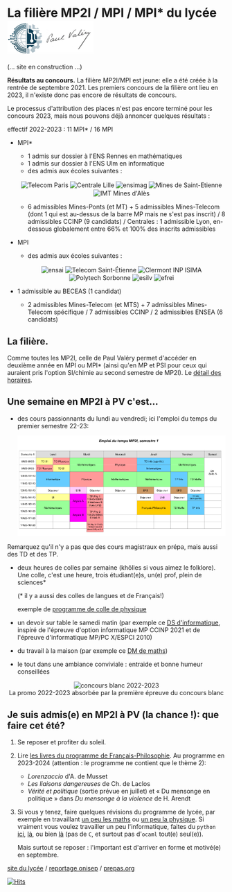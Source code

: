 <div>
<h1><span style="vertical-align: middle;">La filière MP2I / MPI / MPI* du lycée</span> <img src="images/logo.png" alt="Paul Valéry" width="200" style="vertical-align: middle;" /></h1>
</div>

(... site en construction ...)

**Résultats au concours.** La filière MP2I/MPI est jeune: elle a été créée à la
rentrée de septembre 2021. Les premiers concours de la filière ont
lieu en 2023, il n'existe donc pas encore de résultats de concours.

Le processus d'attribution des places n'est pas encore terminé pour
les concours 2023, mais nous pouvons déjà annoncer quelques résultats :

effectif 2022-2023 : 11 MPI* / 16 MPI

* MPI\*
  * 1 admis sur dossier à l'ENS Rennes en mathématiques
  * 1 admis sur dossier à l'ENS Ulm en informatique
  * des admis aux écoles suivantes :
  <p style="text-align: center;">
      <img src="https://www.fondation-mines-telecom.org/wp-content/uploads/2019/06/Logo-T%C3%A9l%C3%A9com-Paris-IP-Paris.png" alt="Telecom Paris" height="80" style="vertical-align: middle;" />
      <img src="https://centralelille.fr/wp-content/uploads/2019/07/Centrale-Lille.png" alt="Centrale Lille" height="80" style="vertical-align: middle;" />
    <img src="https://ensimag.grenoble-inp.fr/uas/alias2/LOGO/Grenoble+INP+-+Ensimag+%28couleur%2C+RVB%2C+120px%29.png" alt="ensimag" height="80" style="vertical-align: middle;" />
    <img
  src="https://www.fondation-mines-telecom.org/wp-content/uploads/2018/10/Mines_Saint_Etienne_IMT_RVB-300x300.png"
  alt="Mines de Saint-Etienne" height="80" style="vertical-align:
  middle;" />
      <img
  src="https://www.imt-mines-ales.fr/themes/custom/boots/assets/images/logo.svg"
  alt="IMT Mines d'Alès" height="80" style="vertical-align:
  middle;" />
  </p>
  
  * 6 admissibles Mines-Ponts (et MT) + 5 admissibles
    Mines-Telecom (dont 1 qui est au-dessus de la barre MP mais ne s'est
   pas inscrit) / 8 admissibles CCINP (9 candidats) / Centrales : 1
   admissible Lyon, en-dessous globalement entre 66% et 100% des
   inscrits admissibles

* MPI
  * des admis aux écoles suivantes :
  <p style="text-align: center;">
      <img
  src="https://ensai.fr/wp-content/themes/ensai/ensai_img/logo.png"
  alt="ensai" height="80" style="vertical-align: middle;" />
        <img
  src="https://www.telecom-st-etienne.fr/core/views/29e7396b6b/asset/images/logo.svg"
  alt="Telecom Saint-Étienne" height="80" style="vertical-align: middle;" />
      <img
    src="https://www.clermont-auvergne-inp.fr/wp-content/uploads/2021/12/logo_isima.png"
    alt="Clermont INP ISIMA" height="80" style="vertical-align: middle;" />
      <img src="https://sciences.sorbonne-universite.fr/sites/default/files/media/2020-03/Logo_Polytech_Sorbonne_1920x660.png" alt="Polytech Sorbonne" height="80" style="vertical-align: middle;" />
      <img src="https://www.esilv.fr/ecole-ingenieur/wp-content/uploads/2020/09/logo-esilv-ecole-ingenieur.png" alt="esilv" height="80" style="vertical-align: middle;" />
      <img src="https://www.efrei.fr/wp-content/uploads/2022/02/LOGO_EFREI-PRINT_EFREI-WEB-450x147.png" alt="efrei" height="80" style="vertical-align: middle;" />
  </p>

* 1 admissible au BECEAS (1 candidat)
  * 2 admissibles Mines-Telecom (et MTS) + 7 admissibles
    Mines-Telecom spécifique / 7 admissibles CCINP / 2 admissibles ENSEA
   (6 candidats)


## La filière.

Comme toutes les MP2I, celle de Paul Valéry permet
d'accéder en deuxième année en MPI ou MPI* (ainsi qu'en MP et PSI pour
ceux qui auraient pris l'option SI/chimie au second semestre de
MP2I). Le <a href="https://prepas.org/?article=42" target="_blank">détail des horaires</a>.

## Une semaine en MP2I à PV c'est...

* des cours passionnants du lundi au vendredi; ici l'emploi du temps du
   premier semestre 22-23:
   
   ![](images/Edt_MP2I_22_23_sem1.png)

Remarquez qu'il n'y a pas que des cours magistraux en prépa, mais aussi des
TD et des TP.

* deux heures de colles par semaine (khôlles si vous aimez le folklore).
   Une colle, c'est une heure, trois étudiant(e)s, un(e) prof, plein de
   sciences*

   (* il y a aussi des colles de langues et de Français!)
   
   exemple de [programme de colle de physique](semaine_2023-05-15.pdf)
* un devoir sur table le samedi matin (par exemple ce [DS
  d'informatique](ds3_2022-2023.pdf), inspiré de l'épreuve d'option
  informatique MP CCINP 2021 et de l'épreuve
  d'informatique MP/PC X/ESPCI 2010)

* du travail à la maison (par exemple ce [DM de maths](DM_17.pdf))

* le tout dans une ambiance conviviale : entraide et bonne humeur
  conseillées
  
<center>
<img src="images/classe.jpg" alt="concours blanc 2022-2023"
width="400" style="vertical-align: middle;" /><br />
<span>La promo 2022-2023 absorbée par la première épreuve du concours
blanc</span>
</center>


## Je suis admis(e) en MP2I à PV (la chance !): que faire cet été?

1. Se reposer et profiter du soleil.

2. Lire [les livres du programme de Français-Philosophie](https://www.enseignementsup-recherche.gouv.fr/fr/bo/2023/Hebdo28/ESRS2317934A). Au programme
   en 2023-2024 (attention : le programme ne contient que le thème 2):
   * _Lorenzaccio_ d'A. de Musset
   * _Les liaisons dangereuses_ de Ch. de Laclos
   * _Vérité et politique_ (sortie prévue en juillet) et « Du mensonge
     en politique » dans _Du mensonge à la violence_ de H. Arendt
   
3. Si vous y tenez, faire quelques révisions du programme de lycée, par
   exemple en travaillant <a href="https://colasbd.github.io/cdc/" target="_blank">un peu les
   maths</a> ou <a href="https://colasbd.github.io/cde/" target="_blank">un peu la
   physique</a>. Si vraiment vous voulez
   travailler un peu l'informatique, faites du `python`
   <a href="https://www.france-ioi.org/" target="_blank">ici</a>,
   <a href="https://www.codewars.com/?language=python" target="_blank">là</a>, ou bien
   <a href="https://www.codingame.com/start" target="_blank">là</a> (pas de `C`, et surtout pas
   d'`ocaml` tout(e) seul(e)).
   
   Mais surtout se reposer : l'important est d'arriver en forme et motivé(e) en
   septembre.

<a
href="https://pia.ac-paris.fr/serail/jcms/s2_1627631/fr/cite-scolaire-paul-valery"
target="_blank">site du lycée</a>
/ <a
href="https://www.onisep.fr/formation/apres-le-bac-les-etudes-superieures/ma-premiere-annee-en/ma-premiere-annee-en-prepa/prepa-mp2i-mathematiques-physique-ingenierie-et-informatique"
target="_blank">reportage onisep</a>
/ <a href="https://prepas.org/" target="_blank">prepas.org</a>

[![Hits](https://hits.seeyoufarm.com/api/count/incr/badge.svg?url=https%3A%2F%2Fineskkk.github.io%2Fentrer-en-mp2i-a-pv%2F&count_bg=%233684C5&title_bg=%23555555&icon=&icon_color=%23E7E7E7&title=hits&edge_flat=false)](https://hits.seeyoufarm.com)
